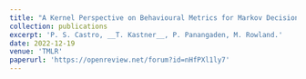 ```yaml
---
title: "A Kernel Perspective on Behavioural Metrics for Markov Decision Processes"
collection: publications
excerpt: 'P. S. Castro, __T. Kastner__, P. Panangaden, M. Rowland.'
date: 2022-12-19
venue: 'TMLR'
paperurl: 'https://openreview.net/forum?id=nHfPXl1ly7'
---
```



